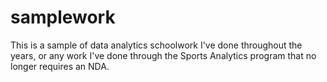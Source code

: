 # samplework
This is a sample of data analytics schoolwork I've done throughout the years, or any work I've done through the Sports Analytics program that no longer requires an NDA.
